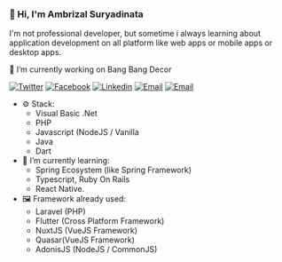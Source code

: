 ### 👋 Hi, I'm Ambrizal Suryadinata
I'm not professional developer, but sometime i always learning about application development on all platform like web apps or mobile apps or desktop apps.

🔭 I’m currently working on Bang Bang Decor

[![Twitter](https://img.shields.io/static/v1?label=Twitter&message=%20&logo=Twitter&style=flat-square&logoColor=white)](https://twitter.com/ambrizals)
[![Facebook](https://img.shields.io/static/v1?label=Facebook&message=%20&logo=Facebook&style=flat-square&logoColor=white)](https://facebook.com/ambrizalsuryadinata)
[![Linkedin](https://img.shields.io/static/v1?label=Linkedin&message=%20&logo=Linkedin&style=flat-square&logoColor=white)](https://www.linkedin.com/in/ambrizals)
[![Email](https://img.shields.io/static/v1?label=Email&message=%20&logo=Gmail&style=flat-square&logoColor=white)](mailto:sabuncolek@ambrizal.net)
[![Email](https://img.shields.io/static/v1?label=Website&message=%20&style=flat-square&logoColor=white)](https://ambrizal.net)

- ⚙️ Stack: 
  - Visual Basic .Net
  - PHP
  - Javascript (NodeJS / Vanilla
  - Java
  - Dart 
- 🌱 I’m currently learning: 
  - Spring Ecosystem (like Spring Framework)
  - Typescript, Ruby On Rails
  - React Native.
- 🖼️ Framework already used: 
  - Laravel (PHP)
  - Flutter (Cross Platform Framework)
  - NuxtJS (VueJS Framework)
  - Quasar(VueJS Framework)
  - AdonisJS (NodeJS / CommonJS)

<!--
**ambrizals/ambrizals** is a ✨ _special_ ✨ repository because its `README.md` (this file) appears on your GitHub profile.

Here are some ideas to get you started:

- 🔭 I’m currently working on ...
- 🌱 I’m currently learning ...
- 👯 I’m looking to collaborate on ...
- 🤔 I’m looking for help with ...
- 💬 Ask me about ...
- 📫 How to reach me: ...
- 😄 Pronouns: ...
- ⚡ Fun fact: ...
-->
